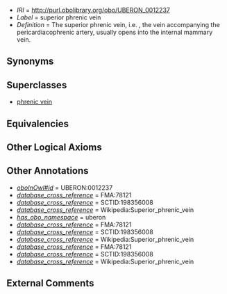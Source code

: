  * *IRI* = http://purl.obolibrary.org/obo/UBERON_0012237
 * *Label* = superior phrenic vein
 * *Definition* = The superior phrenic vein, i.e. , the vein accompanying the pericardiacophrenic artery, usually opens into the internal mammary vein.

## Synonyms


## Superclasses

 * [phrenic vein](../../UBERON/93/UBERON_0012193.md)

## Equivalencies


## Other Logical Axioms


## Other Annotations

 * *[oboInOwl#id](../../id/oboInOwl#id.md)* = UBERON:0012237
 * *[database_cross_reference](../../ef/oboInOwl#hasDbXref.md)* = FMA:78121
 * *[database_cross_reference](../../ef/oboInOwl#hasDbXref.md)* = SCTID:198356008
 * *[database_cross_reference](../../ef/oboInOwl#hasDbXref.md)* = Wikipedia:Superior_phrenic_vein
 * *[has_obo_namespace](../../ce/oboInOwl#hasOBONamespace.md)* = uberon
 * *[database_cross_reference](../../ef/oboInOwl#hasDbXref.md)* = FMA:78121
 * *[database_cross_reference](../../ef/oboInOwl#hasDbXref.md)* = SCTID:198356008
 * *[database_cross_reference](../../ef/oboInOwl#hasDbXref.md)* = Wikipedia:Superior_phrenic_vein
 * *[database_cross_reference](../../ef/oboInOwl#hasDbXref.md)* = FMA:78121
 * *[database_cross_reference](../../ef/oboInOwl#hasDbXref.md)* = SCTID:198356008
 * *[database_cross_reference](../../ef/oboInOwl#hasDbXref.md)* = Wikipedia:Superior_phrenic_vein

## External Comments

